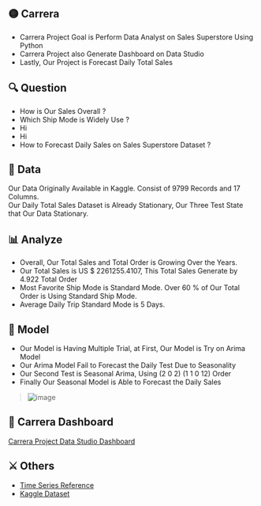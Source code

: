## 🟡 Carrera
* Carrera Project Goal is Perform Data Analyst on Sales Superstore Using Python
* Carrera Project also Generate Dashboard on Data Studio
* Lastly, Our Project is Forecast Daily Total Sales

## 🔍 Question
* How is Our Sales Overall ?
* Which Ship Mode is Widely Use ?
* Hi
* Hi
* How to Forecast Daily Sales on Sales Superstore Dataset ?

## 📄 Data
Our Data Originally Available in Kaggle. Consist of 9799 Records and 17 Columns.  
Our Daily Total Sales Dataset is Already Stationary, Our Three Test State that Our Data Stationary.

## 📊 Analyze
* Overall, Our Total Sales and Total Order is Growing Over the Years.
* Our Total Sales is US $ 2261255.4107, This Total Sales Generate by 4.922 Total Order
* Most Favorite Ship Mode is Standard Mode. Over 60 % of Our Total Order is Using Standard Ship Mode.
* Average Daily Trip Standard Mode is 5 Days.

## 🧠 Model
* Our Model is Having Multiple Trial, at First, Our Model is Try on Arima Model
* Our Arima Model Fail to Forecast the Daily Test Due to Seasonality
* Our Second Test is Seasonal Arima, Using (2 0 2) (1 1 0 12) Order
* Finally Our Seasonal Model is Able to Forecast the Daily Sales 
> ![image](https://github.com/user-attachments/assets/d4cf63f2-6bda-4256-b236-9ac55881687c)

## 🧨 Carrera Dashboard
[Carrera Project Data Studio Dashboard](https://lookerstudio.google.com/reporting/a29008d1-67a3-4fe4-a881-b00e612583c7)

## ⚔️ Others
* [Time Series Reference](https://www.linkedin.com/pulse/time-series-episode-1-how-select-correct-sarima-vasilis-kalyvas-jqcjf/)
* [Kaggle Dataset](https://www.kaggle.com/datasets/rohitsahoo/sales-forecasting) 
